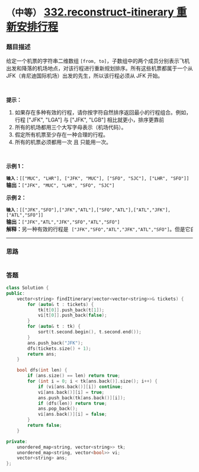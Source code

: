 # `（中等）` [332.reconstruct-itinerary 重新安排行程](https://leetcode-cn.com/problems/reconstruct-itinerary/)

### 题目描述
<p>给定一个机票的字符串二维数组 <code>[from, to]</code>，子数组中的两个成员分别表示飞机出发和降落的机场地点，对该行程进行重新规划排序。所有这些机票都属于一个从 JFK（肯尼迪国际机场）出发的先生，所以该行程必须从 JFK 开始。</p>

<p>&nbsp;</p>

<p><strong>提示：</strong></p>

<ol>
	<li>如果存在多种有效的行程，请你按字符自然排序返回最小的行程组合。例如，行程 ["JFK", "LGA"] 与 ["JFK", "LGB"] 相比就更小，排序更靠前</li>
	<li>所有的机场都用三个大写字母表示（机场代码）。</li>
	<li>假定所有机票至少存在一种合理的行程。</li>
	<li>所有的机票必须都用一次 且 只能用一次。</li>
</ol>

<p>&nbsp;</p>

<p><strong>示例 1：</strong></p>

<pre><code><strong>输入：</strong></code><code>[["MUC", "LHR"], ["JFK", "MUC"], ["SFO", "SJC"], ["LHR", "SFO"]]</code>
<strong>输出：</strong><code>["JFK", "MUC", "LHR", "SFO", "SJC"]</code>
</pre>

<p><strong>示例 2：</strong></p>

<pre><code><strong>输入：</strong></code><code>[["JFK","SFO"],["JFK","ATL"],["SFO","ATL"],["ATL","JFK"],["ATL","SFO"]]</code>
<strong>输出：</strong><code>["JFK","ATL","JFK","SFO","ATL","SFO"]</code>
<strong>解释：</strong>另一种有效的行程是&nbsp;<code>["JFK","SFO","ATL","JFK","ATL","SFO"]</code>。但是它自然排序更大更靠后。</pre>


---
### 思路
```
```



### 答题
``` C++
class Solution {
public:
    vector<string> findItinerary(vector<vector<string>>& tickets) {
        for (auto& t : tickets) {
            tk[t[0]].push_back(t[1]);
            vi[t[0]].push_back(false);
        }
        for (auto& t : tk) {
            sort(t.second.begin(), t.second.end());
        }
        ans.push_back("JFK");
        dfs(tickets.size() + 1);
        return ans;
    }

    bool dfs(int len) {
        if (ans.size() == len) return true;
        for (int i = 0; i < tk[ans.back()].size(); i++) {
            if (vi[ans.back()][i]) continue;
            vi[ans.back()][i] = true;
            ans.push_back(tk[ans.back()][i]);
            if (dfs(len)) return true;
            ans.pop_back();
            vi[ans.back()][i] = false;
        }
        return false;
    }

private:
    unordered_map<string, vector<string>> tk;
    unordered_map<string, vector<bool>> vi;
    vector<string> ans;
};
```




